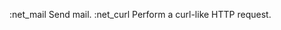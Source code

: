 

:net_mail                     Send mail.
:net_curl                     Perform a curl-like HTTP request.